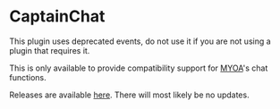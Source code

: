 # CaptainChat
This plugin uses deprecated events, do not use it if you are not using a plugin that requires it.

This is only available to provide compatibility support for [MYOA](https://github.com/gochuonpire/MYOA)'s chat functions.

Releases are available [here](https://gochuonpire.us/releases/). There will most likely be no updates.
